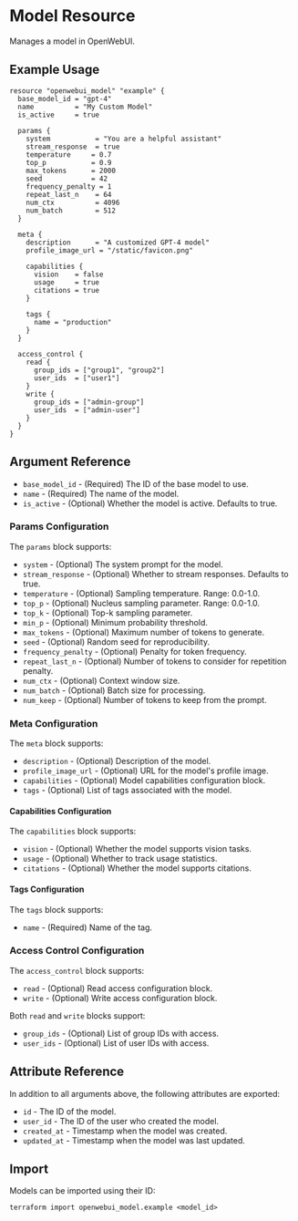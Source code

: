 # Model Resource

Manages a model in OpenWebUI.

## Example Usage

```hcl
resource "openwebui_model" "example" {
  base_model_id = "gpt-4"
  name          = "My Custom Model"
  is_active     = true

  params {
    system           = "You are a helpful assistant"
    stream_response  = true
    temperature     = 0.7
    top_p           = 0.9
    max_tokens      = 2000
    seed            = 42
    frequency_penalty = 1
    repeat_last_n    = 64
    num_ctx          = 4096
    num_batch        = 512
  }

  meta {
    description      = "A customized GPT-4 model"
    profile_image_url = "/static/favicon.png"
    
    capabilities {
      vision    = false
      usage     = true
      citations = true
    }

    tags {
      name = "production"
    }
  }

  access_control {
    read {
      group_ids = ["group1", "group2"]
      user_ids  = ["user1"]
    }
    write {
      group_ids = ["admin-group"]
      user_ids  = ["admin-user"]
    }
  }
}
```

## Argument Reference

* `base_model_id` - (Required) The ID of the base model to use.
* `name` - (Required) The name of the model.
* `is_active` - (Optional) Whether the model is active. Defaults to true.

### Params Configuration

The `params` block supports:

* `system` - (Optional) The system prompt for the model.
* `stream_response` - (Optional) Whether to stream responses. Defaults to true.
* `temperature` - (Optional) Sampling temperature. Range: 0.0-1.0.
* `top_p` - (Optional) Nucleus sampling parameter. Range: 0.0-1.0.
* `top_k` - (Optional) Top-k sampling parameter.
* `min_p` - (Optional) Minimum probability threshold.
* `max_tokens` - (Optional) Maximum number of tokens to generate.
* `seed` - (Optional) Random seed for reproducibility.
* `frequency_penalty` - (Optional) Penalty for token frequency.
* `repeat_last_n` - (Optional) Number of tokens to consider for repetition penalty.
* `num_ctx` - (Optional) Context window size.
* `num_batch` - (Optional) Batch size for processing.
* `num_keep` - (Optional) Number of tokens to keep from the prompt.

### Meta Configuration

The `meta` block supports:

* `description` - (Optional) Description of the model.
* `profile_image_url` - (Optional) URL for the model's profile image.
* `capabilities` - (Optional) Model capabilities configuration block.
* `tags` - (Optional) List of tags associated with the model.

#### Capabilities Configuration

The `capabilities` block supports:

* `vision` - (Optional) Whether the model supports vision tasks.
* `usage` - (Optional) Whether to track usage statistics.
* `citations` - (Optional) Whether the model supports citations.

#### Tags Configuration

The `tags` block supports:

* `name` - (Required) Name of the tag.

### Access Control Configuration

The `access_control` block supports:

* `read` - (Optional) Read access configuration block.
* `write` - (Optional) Write access configuration block.

Both `read` and `write` blocks support:

* `group_ids` - (Optional) List of group IDs with access.
* `user_ids` - (Optional) List of user IDs with access.

## Attribute Reference

In addition to all arguments above, the following attributes are exported:

* `id` - The ID of the model.
* `user_id` - The ID of the user who created the model.
* `created_at` - Timestamp when the model was created.
* `updated_at` - Timestamp when the model was last updated.

## Import

Models can be imported using their ID:

```shell
terraform import openwebui_model.example <model_id>
